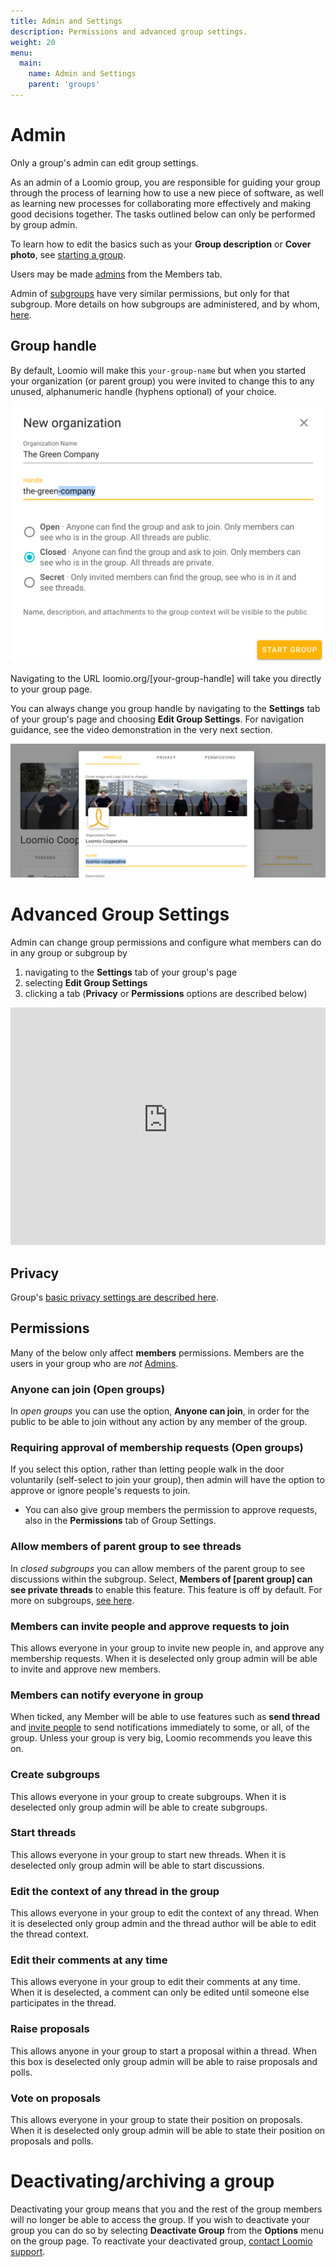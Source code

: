 ```yaml
---
title: Admin and Settings
description: Permissions and advanced group settings.
weight: 20
menu:
  main:
    name: Admin and Settings
    parent: 'groups'
---
```


# Admin

Only a group's admin can edit group settings.

As an admin of a Loomio group, you are responsible for guiding your group through the process of learning how to use a new piece of software, as well as learning new processes for collaborating more effectively and making good decisions together. The tasks outlined below can only be performed by group admin.

To learn how to edit the basics such as your **Group description** or **Cover photo**, see [starting a group](/en/guides/getting_started/starting_a_group).

Users may be made [admins](https://help.loomio.org/en/user_manual/groups/membership/#admin) from the Members tab.

Admin of [subgroups](../subgroups) have very similar permissions, but only for that subgroup. More details on how subgroups are administered, and by whom, [here](../subgroups).

## Group handle

By default, Loomio will make this `your-group-name` but when you started your organization (or parent group) you were invited to change this to any unused, alphanumeric handle (hyphens optional) of your choice.

![](new_group_handle.png)

Navigating to the URL loomio.org/[your-group-handle] will take you directly to your group page.

You can always change you group handle by navigating to the **Settings** tab of your group's page and choosing **Edit Group Settings**. For navigation guidance, see the video demonstration in the very next section.

![](change_group_handle.png)

# Advanced Group Settings

Admin can change group permissions and configure what members can do in any group or subgroup by

1. navigating to the **Settings** tab of your group's page
2. selecting **Edit Group Settings**
3. clicking a tab (**Privacy** or **Permissions** options are described below)

<iframe width="100%" height="380px" src="https://www.youtube-nocookie.com/embed/ye08QEnP1_A?rel=0" frameborder="0" allowfullscreen></iframe>

## Privacy

Group's [basic privacy settings are described here](/en/guides/getting_started/starting_a_group/#privacy).

## Permissions

Many of the below only affect **members** permissions. Members are the users in your group who are _not_ [Admins](#admin).

### Anyone can join (Open groups)

In _open groups_ you can use the option, **Anyone can join**, in order for the public to be able to join without any action by any member of the group.

### Requiring approval of membership requests (Open groups)

If you select this option, rather than letting people walk in the door voluntarily (self-select to join your group), then admin will have the option to approve or ignore people's requests to join.

- You can also give group members the permission to approve requests, also in the **Permissions** tab of Group Settings.

### Allow members of parent group to see threads

In _closed subgroups_ you can allow members of the parent group to see discussions within the subgroup.
Select, **Members of [parent group] can see private threads** to enable this feature. This feature is off by default. For more on subgroups, [see here](../subgroups).

### Members can invite people and approve requests to join

This allows everyone in your group to invite new people in, and approve any membership requests. When it is deselected only group admin will be able to invite and approve new members.

### Members can notify everyone in group

When ticked, any Member will be able to use features such as **send thread** and [invite people](../../threads/notifying_people/#send-thread) to send notifications immediately to some, or all, of the group. Unless your group is very big, Loomio recommends you leave this on.

### Create subgroups

This allows everyone in your group to create subgroups. When it is deselected only group admin will be able to create subgroups.

### Start threads

This allows everyone in your group to start new threads. When it is deselected only group admin will be able to start discussions.

### Edit the context of any thread in the group

This allows everyone in your group to edit the context of any thread. When it is deselected only group admin and the thread author will be able to edit the thread context.

### Edit their comments at any time

This allows everyone in your group to edit their comments at any time. When it is deselected, a comment can only be edited until someone else participates in the thread.

### Raise proposals

This allows anyone in your group to start a proposal within a thread. When this box is deselected only group admin will be able to raise proposals and polls.

### Vote on proposals

This allows everyone in your group to state their position on proposals. When it is deselected only group admin will be able to state their position on proposals and polls.

# Deactivating/archiving a group

Deactivating your group means that you and the rest of the group members will no longer be able to access the group. If you wish to deactivate your group you can do so by selecting **Deactivate Group** from the **Options** menu on the group page. To reactivate your deactivated group, [contact Loomio support](https://www.loomio.org/contact).
